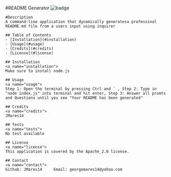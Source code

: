 #README Generator
    ![badge](https://img.shields.io/badge/license-Apache_2.0-blue.svg)<br />
    
    #Description
    A command-line application that dynamically generatesa professinal README.md file from a users input using inquirer
    
    ## Table of Contents
    - [Installation](#installation)
    - [Usage](#usage)
    - [Credits](#credits)
    - [License](#license)
    
    ## Installation
    <a name="installation">
    Make sure to install node.js
    
    ## Usage
    <a name="usage">
    Step 1: Open the terminal by pressing Ctrl and ` , Step 2: Type in "node index.js" into terminal and hit enter, Step 3: Answer all promts and Questions until you see "Your README has been generated"
    
    ## Credits
    <a name="credits">
    JMares14
    
    ## Tests
    <a name="tests">
    No test available

    ## License
    <a name="license">
    This application is covered by the Apache_2.0 license. 

    ## Contact
    <a name="contact">
    Github: JMares14     Email: georgemares14@yahoo.com
    